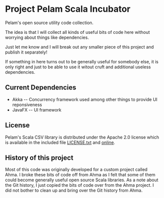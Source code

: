 # Project Pelam Scala Incubator

Pelam's open source utility code collection.

The idea is that I will collect all kinds of useful bits of code here without worrying
about things like dependencies.

Just let me know and I will break out any smaller piece of this project and publish 
it separately!

If something in here turns out to be generally useful for somebody else, 
it is only right and just to be able to use it witout cruft and additional useless dependencies.

## Current Dependencies

  * Akka -- Concurrency framework used among other things to provide UI reponsiveness
  * JavaFX -- UI framework

## License

Pelam's Scala CSV library is distributed under the 
Apache 2.0 license which is available in the included file [LICENSE.txt](LICENSE.txt)
and [online](http://www.apache.org/licenses/LICENSE-2.0).

## History of this project

Most of this code was originally developed for a custom project called Ahma.
I broke these bits of code off from Ahma as I felt that some of them could
become generally useful open source Scala libraries. As a note about the Git history,
I just copied the bits of code over from the Ahma project. I did not bother to clean
up and bring over the Git history from Ahma.
